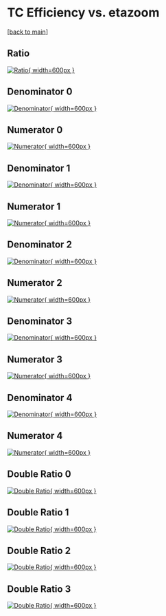 # TC Efficiency vs. etazoom

[[back to main](./)]



## Ratio

[![Ratio](../mtv/var/TC_vtr_0_1_eff_etazoom.png){ width=600px }](../mtv/var/TC_vtr_0_1_eff_etazoom.pdf)

## Denominator 0

[![Denominator](../mtv/den/TC_vtr_0_1_eff_etazoom_den0.png){ width=600px }](../mtv/den/TC_vtr_0_1_eff_etazoom_den0.pdf)

## Numerator 0

[![Numerator](../mtv/num/TC_vtr_0_1_eff_etazoom_num0.png){ width=600px }](../mtv/num/TC_vtr_0_1_eff_etazoom_num0.pdf)

## Denominator 1

[![Denominator](../mtv/den/TC_vtr_0_1_eff_etazoom_den1.png){ width=600px }](../mtv/den/TC_vtr_0_1_eff_etazoom_den1.pdf)

## Numerator 1

[![Numerator](../mtv/num/TC_vtr_0_1_eff_etazoom_num1.png){ width=600px }](../mtv/num/TC_vtr_0_1_eff_etazoom_num1.pdf)

## Denominator 2

[![Denominator](../mtv/den/TC_vtr_0_1_eff_etazoom_den2.png){ width=600px }](../mtv/den/TC_vtr_0_1_eff_etazoom_den2.pdf)

## Numerator 2

[![Numerator](../mtv/num/TC_vtr_0_1_eff_etazoom_num2.png){ width=600px }](../mtv/num/TC_vtr_0_1_eff_etazoom_num2.pdf)

## Denominator 3

[![Denominator](../mtv/den/TC_vtr_0_1_eff_etazoom_den3.png){ width=600px }](../mtv/den/TC_vtr_0_1_eff_etazoom_den3.pdf)

## Numerator 3

[![Numerator](../mtv/num/TC_vtr_0_1_eff_etazoom_num3.png){ width=600px }](../mtv/num/TC_vtr_0_1_eff_etazoom_num3.pdf)

## Denominator 4

[![Denominator](../mtv/den/TC_vtr_0_1_eff_etazoom_den4.png){ width=600px }](../mtv/den/TC_vtr_0_1_eff_etazoom_den4.pdf)

## Numerator 4

[![Numerator](../mtv/num/TC_vtr_0_1_eff_etazoom_num4.png){ width=600px }](../mtv/num/TC_vtr_0_1_eff_etazoom_num4.pdf)

## Double Ratio 0

[![Double Ratio](../mtv/ratio/TC_vtr_0_1_eff_etazoom_ratio0.png){ width=600px }](../mtv/ratio/TC_vtr_0_1_eff_etazoom_ratio0.pdf)

## Double Ratio 1

[![Double Ratio](../mtv/ratio/TC_vtr_0_1_eff_etazoom_ratio1.png){ width=600px }](../mtv/ratio/TC_vtr_0_1_eff_etazoom_ratio1.pdf)

## Double Ratio 2

[![Double Ratio](../mtv/ratio/TC_vtr_0_1_eff_etazoom_ratio2.png){ width=600px }](../mtv/ratio/TC_vtr_0_1_eff_etazoom_ratio2.pdf)

## Double Ratio 3

[![Double Ratio](../mtv/ratio/TC_vtr_0_1_eff_etazoom_ratio3.png){ width=600px }](../mtv/ratio/TC_vtr_0_1_eff_etazoom_ratio3.pdf)

